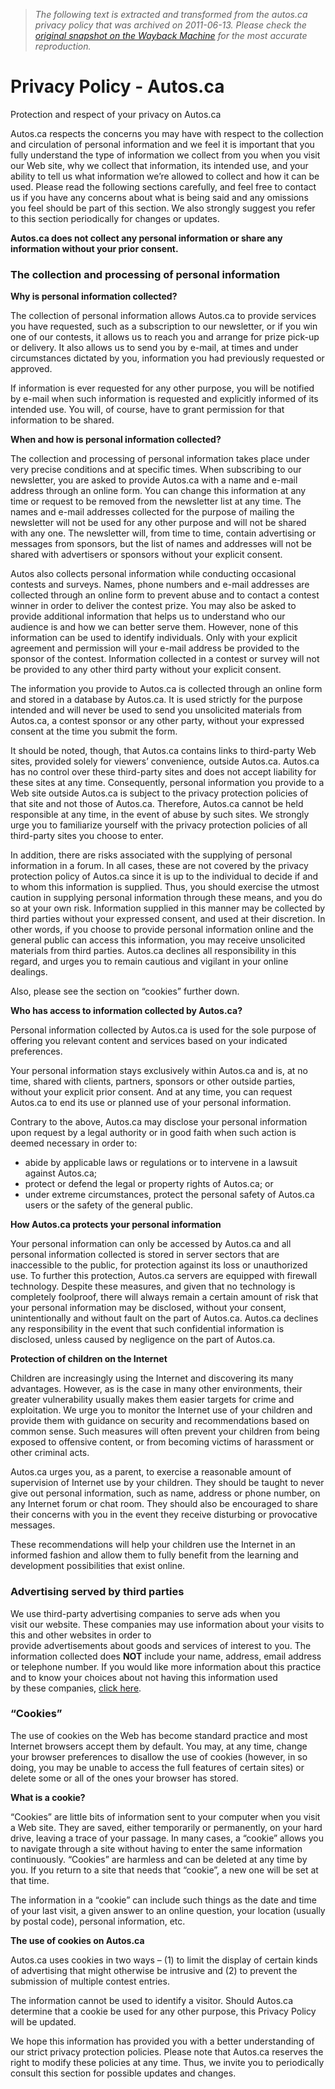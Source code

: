 > *The following text is extracted and transformed from the autos.ca privacy policy that was archived on 2011-06-13. Please check the [original snapshot on the Wayback Machine](https://web.archive.org/web/20110613083640id_/http%3A//www.autos.ca/privacy-policy-autos) for the most accurate reproduction.*

# Privacy Policy - Autos.ca

Protection and respect of your privacy on Autos.ca  


Autos.ca respects the concerns you may have with respect to the collection and circulation of personal information and we feel it is important that you fully understand the type of information we collect from you when you visit our Web site, why we collect that information, its intended use, and your ability to tell us what information we’re allowed to collect and how it can be used. Please read the following sections carefully, and feel free to contact us if you have any concerns about what is being said and any omissions you feel should be part of this section. We also strongly suggest you refer to this section periodically for changes or updates.  


**Autos.ca does not collect any personal information or share any information without your prior consent.**  


###  The collection and processing of personal information  


**Why is personal information collected?**  


The collection of personal information allows Autos.ca to provide services you have requested, such as a subscription to our newsletter, or if you win one of our contests, it allows us to reach you and arrange for prize pick-up or delivery. It also allows us to send you by e-mail, at times and under circumstances dictated by you, information you had previously requested or approved.  


If information is ever requested for any other purpose, you will be notified by e-mail when such information is requested and explicitly informed of its intended use. You will, of course, have to grant permission for that information to be shared.  


**When and how is personal information collected?**  


The collection and processing of personal information takes place under very precise conditions and at specific times. When subscribing to our newsletter, you are asked to provide Autos.ca with a name and e-mail address through an online form. You can change this information at any time or request to be removed from the newsletter list at any time. The names and e-mail addresses collected for the purpose of mailing the newsletter will not be used for any other purpose and will not be shared with any one. The newsletter will, from time to time, contain advertising or messages from sponsors, but the list of names and addresses will not be shared with advertisers or sponsors without your explicit consent.  


Autos also collects personal information while conducting occasional contests and surveys. Names, phone numbers and e-mail addresses are collected through an online form to prevent abuse and to contact a contest winner in order to deliver the contest prize. You may also be asked to provide additional information that helps us to understand who our audience is and how we can better serve them. However, none of this information can be used to identify individuals. Only with your explicit agreement and permission will your e-mail address be provided to the sponsor of the contest. Information collected in a contest or survey will not be provided to any other third party without your explicit consent.  


The information you provide to Autos.ca is collected through an online form and stored in a database by Autos.ca. It is used strictly for the purpose intended and will never be used to send you unsolicited materials from Autos.ca, a contest sponsor or any other party, without your expressed consent at the time you submit the form.  


It should be noted, though, that Autos.ca contains links to third-party Web sites, provided solely for viewers’ convenience, outside Autos.ca. Autos.ca has no control over these third-party sites and does not accept liability for these sites at any time. Consequently, personal information you provide to a Web site outside Autos.ca is subject to the privacy protection policies of that site and not those of Autos.ca. Therefore, Autos.ca cannot be held responsible at any time, in the event of abuse by such sites. We strongly urge you to familiarize yourself with the privacy protection policies of all third-party sites you choose to enter.  


In addition, there are risks associated with the supplying of personal information in a forum. In all cases, these are not covered by the privacy protection policy of Autos.ca since it is up to the individual to decide if and to whom this information is supplied. Thus, you should exercise the utmost caution in supplying personal information through these means, and you do so at your own risk. Information supplied in this manner may be collected by third parties without your expressed consent, and used at their discretion. In other words, if you choose to provide personal information online and the general public can access this information, you may receive unsolicited materials from third parties. Autos.ca declines all responsibility in this regard, and urges you to remain cautious and vigilant in your online dealings.  


Also, please see the section on “cookies” further down.  


**Who has access to information collected by Autos.ca?**  


Personal information collected by Autos.ca is used for the sole purpose of offering you relevant content and services based on your indicated preferences.  


Your personal information stays exclusively within Autos.ca and is, at no time, shared with clients, partners, sponsors or other outside parties, without your explicit prior consent. And at any time, you can request Autos.ca to end its use or planned use of your personal information.  


Contrary to the above, Autos.ca may disclose your personal information upon request by a legal authority or in good faith when such action is deemed necessary in order to:

  * abide by applicable laws or regulations or to intervene in a lawsuit against Autos.ca;
  * protect or defend the legal or property rights of Autos.ca; or
  * under extreme circumstances, protect the personal safety of Autos.ca users or the safety of the general public.



**How Autos.ca protects your personal information**  


Your personal information can only be accessed by Autos.ca and all personal information collected is stored in server sectors that are inaccessible to the public, for protection against its loss or unauthorized use. To further this protection, Autos.ca servers are equipped with firewall technology. Despite these measures, and given that no technology is completely foolproof, there will always remain a certain amount of risk that your personal information may be disclosed, without your consent, unintentionally and without fault on the part of Autos.ca. Autos.ca declines any responsibility in the event that such confidential information is disclosed, unless caused by negligence on the part of Autos.ca.  


**Protection of children on the Internet**  


Children are increasingly using the Internet and discovering its many advantages. However, as is the case in many other environments, their greater vulnerability usually makes them easier targets for crime and exploitation. We urge you to monitor the Internet use of your children and provide them with guidance on security and recommendations based on common sense. Such measures will often prevent your children from being exposed to offensive content, or from becoming victims of harassment or other criminal acts.

Autos.ca urges you, as a parent, to exercise a reasonable amount of supervision of Internet use by your children. They should be taught to never give out personal information, such as name, address or phone number, on any Internet forum or chat room. They should also be encouraged to share their concerns with you in the event they receive disturbing or provocative messages.  


These recommendations will help your children use the Internet in an informed fashion and allow them to fully benefit from the learning and development possibilities that exist online.  


###  Advertising served by third parties  


We use third-party advertising companies to serve ads when you  
visit our website. These companies may use information about your visits to this and other websites in order to  
provide advertisements about goods and services of interest to you. The information collected does **NOT** include your name, address, email address or telephone number. If you would like more information about this practice and to know your choices about not having this information used  
by these companies, [click here](http://www.networkadvertising.org/managing/opt_out.asp).

###  “Cookies”  


The use of cookies on the Web has become standard practice and most Internet browsers accept them by default. You may, at any time, change your browser preferences to disallow the use of cookies (however, in so doing, you may be unable to access the full features of certain sites) or delete some or all of the ones your browser has stored.

**What is a cookie?**  


“Cookies” are little bits of information sent to your computer when you visit a Web site. They are saved, either temporarily or permanently, on your hard drive, leaving a trace of your passage. In many cases, a “cookie” allows you to navigate through a site without having to enter the same information continuously. “Cookies” are harmless and can be deleted at any time by you. If you return to a site that needs that “cookie”, a new one will be set at that time.

The information in a “cookie” can include such things as the date and time of your last visit, a given answer to an online question, your location (usually by postal code), personal information, etc.  


**The use of cookies on Autos.ca**  


Autos.ca uses cookies in two ways – (1) to limit the display of certain kinds of advertising that might otherwise be intrusive and (2) to prevent the submission of multiple contest entries.  


The information cannot be used to identify a visitor. Should Autos.ca determine that a cookie be used for any other purpose, this Privacy Policy will be updated.  


We hope this information has provided you with a better understanding of our strict privacy protection policies. Please note that Autos.ca reserves the right to modify these policies at any time. Thus, we invite you to periodically consult this section for possible updates and changes.
